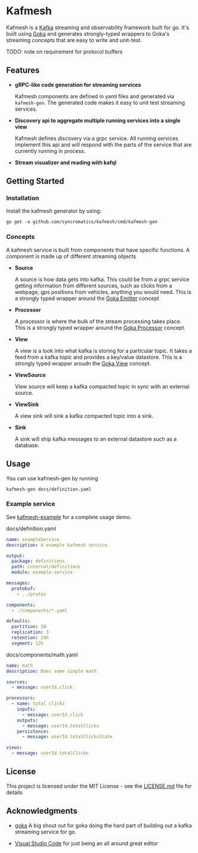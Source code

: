 # Kafmesh

Kafmesh is a [Kafka] streaming and observability framework built for go. It's
built using [Goka] and generates strongly-typed wrappers to Goka's streaming
concepts that are easy to write and unit-test.

TODO: note on requirement for protocol buffers

## Features

  * **gRPC-like code generation for streaming services**

    Kafmesh components are defined in yaml files and generated via
    `kafmesh-gen`. The generated code makes it easy to unit test streaming
    services.

  * **Discovery api to aggregate multiple running services into a single view**

    Kafmesh defines discovery via a grpc service. All running services
    implement this api and will respond with the parts of the service that
    are currently running in process.

  * **Stream visualizer and reading with kafql**

## Getting Started

### Installation

Install the kafmesh generator by using:

`go get -u github.com/syncromatics/kafmesh/cmd/kafmesh-gen`

### Concepts

A kafmesh service is built from components that have specific functions. A
component is made up of different streaming objects

  * **Source**

    A source is how data gets into kafka. This could be from a grpc service
    getting information from different sources, such as clicks from a
    webpage, gps positions from vehicles, anything you would need. This is a
    strongly typed wrapper around the [Goka
    Emitter](https://github.com/lovoo/goka#concepts) concept

* **Processor**

  A processor is where the bulk of the stream processing takes place. This is
  a strongly typed wrapper around the [Goka
  Processor](https://github.com/lovoo/goka#concepts) concept.

* **View**

  A view is a look into what kafka is storing for a particular topic. It takes a feed from a kafka topic and provides a key/value datastore. This is a strongly typed wrapper aroudn the [Goka View](https://github.com/lovoo/goka#concepts) concept.

* **ViewSource**

  View source will keep a kafka compacted topic in sync with an external source.

* **ViewSink**

  A view sink will sink a kafka compacted topic into a sink.

* **Sink**

  A sink will ship kafka messages to an external datastore such as a database.

## Usage

You can use kafmesh-gen by running

`kafmesh-gen docs/definition.yaml`

### Example service

See [kafmesh-example] for a complete usage demo.

docs/definition.yaml
```yaml
name: exampleService
description: A example kafmesh service.

output:
  package: definitions
  path: internal/definitions
  module: example-service

messages:
  protobuf:
    - ../protos

components:
  - ./components/*.yaml

defaults:
  partition: 10
  replication: 3
  retention: 24h
  segment: 12h

```
docs/components/math.yaml
```yaml
name: math
description: Does some simple math.

sources:
  - message: userId.click

processors:
  - name: total clicks
    inputs:
      - message: userId.click
    outputs:
      - message: userId.totalClicks
    persistence:
      - message: userId.totalClicksState

views:
  - message: userId.totalClicks

```

## License

This project is licensed under the MIT License - see the [LICENSE.md](LICENSE.md) file for details

## Acknowledgments

* [goka](https://github.com/lovoo/goka) A big shout out for goka doing the hard part of building out a kafka streaming service for go.

* [Visual Studio Code](https://code.visualstudio.com/) for just being an all around great editor

[Kafka]: https://kafka.apache.org/
[Goka]: https://github.com/lovoo/goka
[kafmesh-example]: https://github.com/syncromatics/kafmesh-example